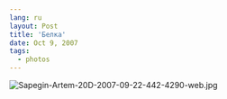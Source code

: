 ```yaml
---
lang: ru
layout: Post
title: 'Белка'
date: Oct 9, 2007
tags:
  - photos
---
```


![Sapegin-Artem-20D-2007-09-22-442-4290-web.jpg](upload://Sapegin-Artem-20D-2007-09-22-442-4290-web.jpg)
